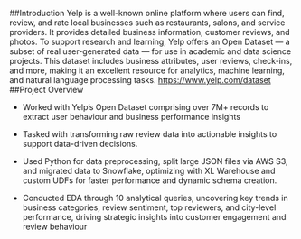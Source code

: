 ##Introduction
Yelp is a well-known online platform where users can find, review, and rate local businesses such as restaurants, salons, and service providers. It provides detailed business information, customer reviews, and photos. To support research and learning, Yelp offers an Open Dataset — a subset of real user-generated data — for use in academic and data science projects. This dataset includes business attributes, user reviews, check-ins, and more, making it an excellent resource for analytics, machine learning, and natural language processing tasks. https://www.yelp.com/dataset
##Project Overview
* Worked with Yelp’s Open Dataset comprising over 7M+ records to extract user behaviour and business performance insights

* Tasked with transforming raw review data into actionable insights to support data-driven decisions.
  
* Used Python for data preprocessing, split large JSON files via AWS S3, and migrated data to Snowflake, optimizing with XL Warehouse and custom UDFs for faster performance and dynamic schema creation.
  
* Conducted EDA through 10 analytical queries, uncovering key trends in business categories, review sentiment, top reviewers, and city-level performance, driving strategic insights into customer engagement and review behaviour
